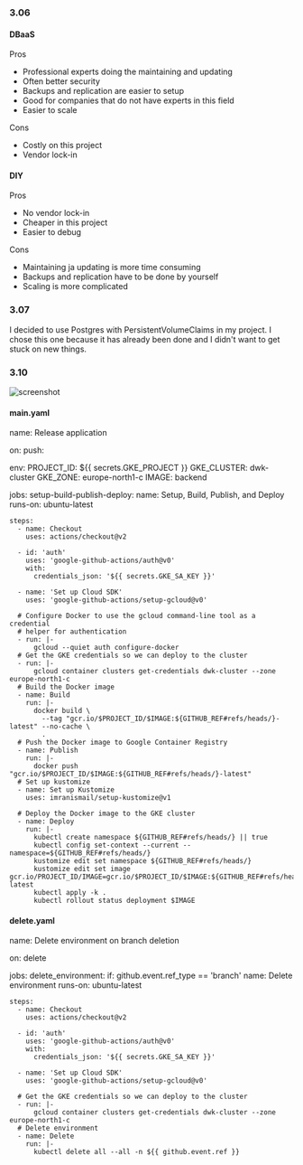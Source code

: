 ### 3.06

#### DBaaS
Pros
+ Professional experts doing the maintaining and updating
+ Often better security
+ Backups and replication are easier to setup
+ Good for companies that do not have experts in this field
+ Easier to scale

Cons
- Costly on this project
- Vendor lock-in

#### DIY
Pros
+ No vendor lock-in
+ Cheaper in this project
+ Easier to debug

Cons
- Maintaining ja updating is more time consuming
- Backups and replication have to be done by yourself
- Scaling is more complicated

### 3.07

I decided to use Postgres with PersistentVolumeClaims in my project. I chose this one because it has already been done and I didn't want to get stuck on new things.

### 3.10

![screenshot](https://user-images.githubusercontent.com/74241142/178103599-53573283-a032-4ba1-a3d0-b3e3bcff44fb.png)

#### main.yaml
name: Release application

on:
  push:


env:
  PROJECT_ID: ${{ secrets.GKE_PROJECT }}
  GKE_CLUSTER: dwk-cluster
  GKE_ZONE: europe-north1-c
  IMAGE: backend

jobs:
  setup-build-publish-deploy:
    name: Setup, Build, Publish, and Deploy
    runs-on: ubuntu-latest

    steps:
      - name: Checkout
        uses: actions/checkout@v2

      - id: 'auth'
        uses: 'google-github-actions/auth@v0'
        with:
          credentials_json: '${{ secrets.GKE_SA_KEY }}'

      - name: 'Set up Cloud SDK'
        uses: 'google-github-actions/setup-gcloud@v0'

      # Configure Docker to use the gcloud command-line tool as a credential
      # helper for authentication
      - run: |-
          gcloud --quiet auth configure-docker
      # Get the GKE credentials so we can deploy to the cluster
      - run: |-
          gcloud container clusters get-credentials dwk-cluster --zone europe-north1-c
      # Build the Docker image
      - name: Build
        run: |-
          docker build \
            --tag "gcr.io/$PROJECT_ID/$IMAGE:${GITHUB_REF#refs/heads/}-latest" --no-cache \
            .
      # Push the Docker image to Google Container Registry
      - name: Publish
        run: |-
          docker push "gcr.io/$PROJECT_ID/$IMAGE:${GITHUB_REF#refs/heads/}-latest"
      # Set up kustomize
      - name: Set up Kustomize
        uses: imranismail/setup-kustomize@v1

      # Deploy the Docker image to the GKE cluster
      - name: Deploy
        run: |-
          kubectl create namespace ${GITHUB_REF#refs/heads/} || true
          kubectl config set-context --current --namespace=${GITHUB_REF#refs/heads/}
          kustomize edit set namespace ${GITHUB_REF#refs/heads/}
          kustomize edit set image gcr.io/PROJECT_ID/IMAGE=gcr.io/$PROJECT_ID/$IMAGE:${GITHUB_REF#refs/heads/}-latest
          kubectl apply -k .
          kubectl rollout status deployment $IMAGE

#### delete.yaml


name: Delete environment on branch deletion

on: delete
  
jobs:
  delete_environment:
    if: github.event.ref_type == 'branch'
    name: Delete environment
    runs-on: ubuntu-latest

    steps:
      - name: Checkout
        uses: actions/checkout@v2

      - id: 'auth'
        uses: 'google-github-actions/auth@v0'
        with:
          credentials_json: '${{ secrets.GKE_SA_KEY }}'

      - name: 'Set up Cloud SDK'
        uses: 'google-github-actions/setup-gcloud@v0'

      # Get the GKE credentials so we can deploy to the cluster
      - run: |-
          gcloud container clusters get-credentials dwk-cluster --zone europe-north1-c
      # Delete environment
      - name: Delete
        run: |-
          kubectl delete all --all -n ${{ github.event.ref }}
